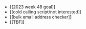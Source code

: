 - [[2023 week 48 goal]]
- [[cold calling script/not interested]]
- [[bulk email address checker]]
- [[TBF]]